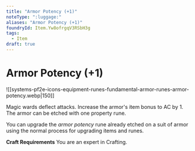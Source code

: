 ```yaml
---
title: "Armor Potency (+1)"
noteType: ":luggage:"
aliases: "Armor Potency (+1)"
foundryId: Item.Yw8ofrgqV3RSbH3g
tags:
  - Item
draft: true
---
```


# Armor Potency (+1)
![[systems-pf2e-icons-equipment-runes-fundamental-armor-runes-armor-potency.webp|150]]

Magic wards deflect attacks. Increase the armor's item bonus to AC by 1. The armor can be etched with one property rune.

You can upgrade the _armor potency_ rune already etched on a suit of armor using the normal process for upgrading items and runes.

**Craft Requirements** You are an expert in Crafting.
